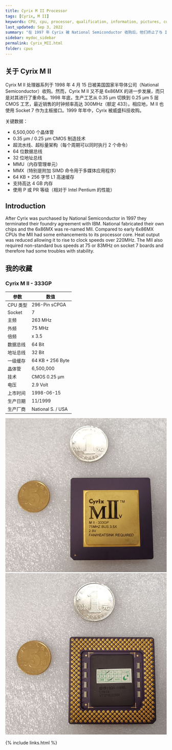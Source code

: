 ```yaml
---
title: Cyrix M II Processor
tags: [Cyrix, M II]
keywords: CPU, cpu, processor, qualification, information, pictures, core, frequency, chip packaging, packaging, cpu info, x86, collection, amd, cyrix, harris, ibm, idt, iit, intel, motorola, nec, sgs, sgs-thomson, siemens, ST, signetics, mhs, ti, texas instruments, ulsi, umc, weitek, zilog, 808x, 8085, 8088, 8086, 80188, 80186, 80286, 286, 80386, 386, i386, Am386, 386sx, 386dx, 486, i486, 586, 486sx, 486dx, overdrive, 487, pentium, 586, 5x86, 386dlc, 386slc, 486dx2, mmx, ppro, pentium-pro, pro, athlon, duron, z80, dirk oppelt, dirk, oppelt, engineering, sample, samples
last_updated: Sep 3, 2022
summary: "在 1997 年 Cyrix 被 National Semiconductor 收购后，他们终止了与 IBM 的代工协议。National 制造了自己的芯片，并将 6x86MX 重新命名为 M II。"
sidebar: mydoc_sidebar
permalink: Cyrix_MII.html
folder: cpus
---
```


## 关于 Cyrix M II

Cyrix M II 处理器系列于 1998 年 4 月 15 日被美国国家半导体公司（National Semiconductor）收购。然而，Cyrix M II 又不是 6x86MX 的进一步发展，而只是对其进行了重命名。1998 年底，生产工艺从 0.35 µm 切换到 0.25 µm 5 层 CMOS 工艺，最近销售的时钟频率高达 300MHz（额定 433）。相应地，M II 也使用 Socket 7 作为主板接口。1999 年年中，Cyrix 被威盛科技收购。

关键数据：
 - 6,500,000 个晶体管
 - 0.35 µm / 0.25 µm CMOS 制造技术
 - 超流水线、超标量架构（每个周期可以同时执行 2 个命令）
 - 64 位数据总线
 - 32 位地址总线
 - MMU（内存管理单元）
 - MMX（特别是附加 SIMD 命令用于多媒体应用程序）
 - 64 KB + 256 字节 L1 高速缓存
 - 支持高达 4 GB 内存
 - 使用 P 或 PR 等级（相对于 Intel Pentium 的性能）

## Introduction

After Cyrix was purchased by National Semiconductor in 1997 they terminated their foundry agreement with IBM. National fabricated their own chips and the 6x86MX was re-named MII. Compared to early 6x86MX CPUs the MII had some enhancements to its processor core. Heat output was reduced allowing it to rise to clock speeds over 220MHz. The MII also required non-standard bus speeds at 75 or 83MHz on socket 7 boards and therefore had some troubles with stability.

## 我的收藏

### Cyrix M II - 333GP

| 参数 | 数值 |
| ------ | ------ |
| CPU 类型 | 296-Pin sCPGA |
| Socket | 7 |
| 主频 | 263 MHz |
| 外频 | 75 MHz |
| 倍频 | x 3.5 |
| 数据总线 | 64 Bit |
| 地址总线 | 32 Bit |
| 一级缓存 | 64 KB + 256 Byte |
| 晶体管 | 6,500,000 |
| 技术 | CMOS 0.25 µm |
| 电压 | 2.9 Volt |
| 上市时间 | 1998-06-15 |
| 生产日期 | 11/1999 |
| 生产厂商 | National S. / USA |

![Cyrix M II - 333GP 正面](/images/cpus/Cyrix/Cyrix_MII-333GP_1.jpg)
![Cyrix M II - 333GP 反面](/images/cpus/Cyrix/Cyrix_MII-333GP_2.jpg)

{% include links.html %}
